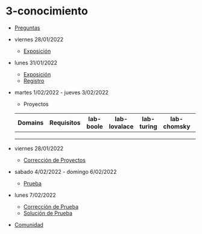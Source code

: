 # 3-conocimiento

- [Preguntas](https://escuela.it/)
- viernes 28/01/2022
  - [Exposición](https://escuela.it/)
- lunes 31/01/2022
  - [Exposición](https://escuela.it/)
  - [Registro](https://escuela.it/)
- martes 1/02/2022 - jueves 3/02/2022
   - Proyectos
  
  |Domains|Requisitos|lab-boole|lab-lovalace|lab-turing|lab-chomsky|lab-bernersLee|
  |-------|----------|---------|------------|----------|-----------|--------------|
  |       |          |         |            |          |           |              |
  |       |          |         |            |          |           |              |
  |       |          |         |            |          |           |              |
- viernes 28/01/2022
  - [Corrección de Proyectos](https://escuela.it/)
- sabado 4/02/2022 - domingo 6/02/2022
  - [Prueba](https://escuela.it/)
- lunes 7/02/2022
  - [Corrección de Prueba](https://escuela.it/)
  - [Solución de Prueba](https://escuela.it/)
- [Comunidad](https://escuela.it/)

